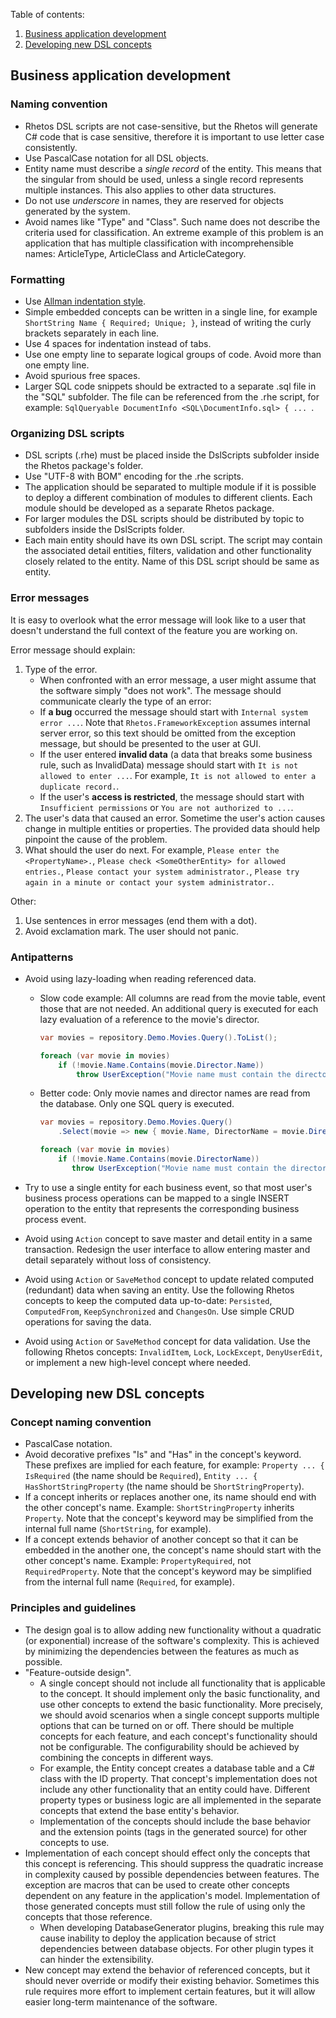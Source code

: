 Table of contents:

1. [Business application development](#business-application-development)
2. [Developing new DSL concepts](#developing-new-dsl-concepts)

## Business application development

### Naming convention

* Rhetos DSL scripts are not case-sensitive, but the Rhetos will generate C# code that is case sensitive,
  therefore it is important to use letter case consistently.
* Use PascalCase notation for all DSL objects.
* Entity name must describe a *single record* of the entity.
  This means that the singular from should be used, unless a single record represents multiple instances.
  This also applies to other data structures.
* Do not use *underscore* in names, they are reserved for objects generated by the system.
* Avoid names like "Type" and "Class".
  Such name does not describe the criteria used for classification.
  An extreme example of this problem is an application that has multiple classification with incomprehensible names: ArticleType, ArticleClass and ArticleCategory.

### Formatting

* Use [Allman indentation style](https://en.wikipedia.org/wiki/Indent_style#Allman_style).
* Simple embedded concepts can be written in a single line, for example `ShortString Name { Required; Unique; }`, instead of writing the curly brackets separately in each line.
* Use 4 spaces for indentation instead of tabs.
* Use one empty line to separate logical groups of code.
  Avoid more than one empty line.
* Avoid spurious free spaces.
* Larger SQL code snippets should be extracted to a separate .sql file in the "SQL" subfolder.
  The file can be referenced from the .rhe script, for example: `SqlQueryable DocumentInfo <SQL\DocumentInfo.sql> { ... `.

### Organizing DSL scripts

* DSL scripts (.rhe) must be placed inside the DslScripts subfolder inside the Rhetos package's folder.
* Use "UTF-8 with BOM" encoding for the .rhe scripts.
* The application should be separated to multiple module if it is possible to deploy a different combination of modules to different clients.
  Each module should be developed as a separate Rhetos package.
* For larger modules the DSL scripts should be distributed by topic to subfolders inside the DslScripts folder.
* Each main entity should have its own DSL script.
  The script may contain the associated detail entities, filters, validation and other functionality closely related to the entity.
  Name of this DSL script should be same as entity.

### Error messages

It is easy to overlook what the error message will look like to a user that doesn't understand the full context of the feature you are working on.

Error message should explain:

1. Type of the error.
    - When confronted with an error message, a user might assume that the software simply "does not work".
      The message should communicate clearly the type of an error:
    - If **a bug** occurred the message should start with `Internal system error ...`.
      Note that `Rhetos.FrameworkException` assumes internal server error, so this text should be omitted from the exception message,
      but should be presented to the user at GUI.
    - If the user entered **invalid data** (a data that breaks some business rule, such as InvalidData) message should start with `It is not allowed to enter ...`. For example, `It is not allowed to enter a duplicate record.`.
    - If the user's **access is restricted**, the message should start with `Insufficient permissions` or `You are not authorized to ...`.
2. The user's data that caused an error. Sometime the user's action causes change in multiple entities or properties.
   The provided data should help pinpoint the cause of the problem.
3. What should the user do next. For example, `Please enter the <PropertyName>.`,
   `Please check <SomeOtherEntity> for allowed entries.`, `Please contact your system administrator.`,
   `Please try again in a minute or contact your system administrator.`.

Other:

1. Use sentences in error messages (end them with a dot).
2. Avoid exclamation mark. The user should not panic.

### Antipatterns

* Avoid using lazy-loading when reading referenced data.
    - Slow code example:
      All columns are read from the movie table, event those that are not needed.
      An additional query is executed for each lazy evaluation of a reference to the movie's director.

        ```C#
        var movies = repository.Demo.Movies.Query().ToList();

        foreach (var movie in movies)
            if (!movie.Name.Contains(movie.Director.Name))
                throw UserException("Movie name must contain the director's name.");
        ```

    - Better code:
      Only movie names and director names are read from the database.
      Only one SQL query is executed.

        ```C#
        var movies = repository.Demo.Movies.Query()
            .Select(movie => new { movie.Name, DirectorName = movie.Director.Name }).ToList();

        foreach (var movie in movies)
            if (!movie.Name.Contains(movie.DirectorName))
               throw UserException("Movie name must contain the director's name.");
        ```

* Try to use a single entity for each business event, so that most user's business process operations can be mapped to a single INSERT operation to the entity that represents the corresponding business process event.
* Avoid using `Action` concept to save master and detail entity in a same transaction.
  Redesign the user interface to allow entering master and detail separately without loss of consistency.
* Avoid using `Action` or `SaveMethod` concept to update related computed (redundant) data when saving an entity.
  Use the following Rhetos concepts to keep the computed data up-to-date: `Persisted`, `ComputedFrom`, `KeepSynchronized` and `ChangesOn`.
  Use simple CRUD operations for saving the data.
* Avoid using `Action` or `SaveMethod` concept for data validation.
  Use the following Rhetos concepts: `InvalidItem`, `Lock`, `LockExcept`, `DenyUserEdit`, or implement a new high-level concept where needed.

## Developing new DSL concepts

### Concept naming convention

* PascalCase notation.
* Avoid decorative prefixes "Is" and "Has" in the concept's keyword.
  These prefixes are implied for each feature, for example:
  `Property ... { IsRequired` (the name should be `Required`),
  `Entity ... { HasShortStringProperty` (the name should be `ShortStringProperty`).
* If a concept inherits or replaces another one, its name should end with the other concept's name.
  Example: `ShortStringProperty` inherits `Property`.
  Note that the concept's keyword may be simplified from the internal full name (`ShortString`, for example).
* If a concept extends behavior of another concept so that it can be embedded in the another one,
  the concept's name should start with the other concept's name.
  Example: `PropertyRequired`, not `RequiredProperty`.
  Note that the concept's keyword may be simplified from the internal full name (`Required`, for example).

### Principles and guidelines

* The design goal is to allow adding new functionality without a quadratic (or exponential) increase of the software's complexity.
  This is achieved by minimizing the dependencies between the features as much as possible.
* "Feature-outside design".
    - A single concept should not include all functionality that is applicable to the concept.
      It should implement only the basic functionality, and use other concepts to extend the basic functionality.
      More precisely, we should avoid scenarios when a single concept supports multiple options that can be turned on or off.
      There should be multiple concepts for each feature, and each concept's functionality should not be configurable.
      The configurability should be achieved by combining the concepts in different ways.
    - For example, the Entity concept creates a database table and a C# class with the ID property.
      That concept's implementation does not include any other functionality that an entity could have.
      Different property types or business logic are all implemented in the separate concepts that extend the base entity's behavior.
    - Implementation of the concepts should include the base behavior and the extension points (tags in the generated source) for other concepts to use.
* Implementation of each concept should effect only the concepts that this concept is referencing.
  This should suppress the quadratic increase in complexity caused by possible dependencies between features.
  The exception are macros that can be used to create other concepts dependent on any feature in the application's model.
  Implementation of those generated concepts must still follow the rule of using only the concepts that those reference.
    - When developing DatabaseGenerator plugins, breaking this rule may cause inability to deploy the application because of strict dependencies between database objects.
      For other plugin types it can hinder the extensibility.
* New concept may extend the behavior of referenced concepts, but it should never override or modify their existing behavior.
  Sometimes this rule requires more effort to implement certain features, but it will allow easier long-term maintenance of the software.
